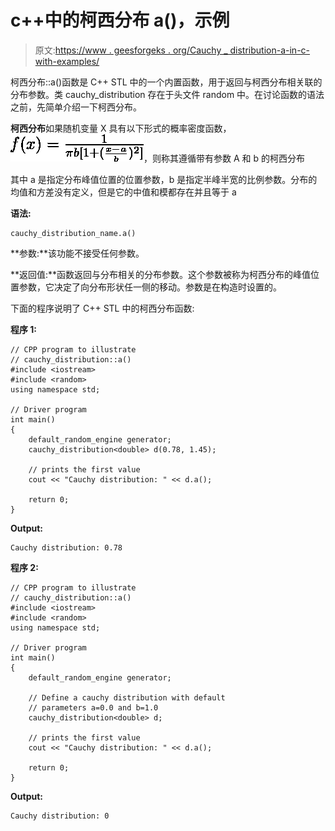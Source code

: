 # c++中的柯西分布 a()，示例

> 原文:[https://www . geesforgeks . org/Cauchy _ distribution-a-in-c-with-examples/](https://www.geeksforgeeks.org/cauchy_distribution-a-in-c-with-examples/)

柯西分布::a()函数是 C++ STL 中的一个内置函数，用于返回与柯西分布相关联的分布参数。类 cauchy_distribution 存在于头文件 random 中。在讨论函数的语法之前，先简单介绍一下柯西分布。

**柯西分布**如果随机变量 X 具有以下形式的概率密度函数，
![ f(x)=\frac{1}{\pi b[1+(\frac{x-a}{b})^2]} ](img/5aefb04dd9d7266149134e9d7a480a3e.png "Rendered by QuickLaTeX.com")，则称其遵循带有参数 A 和 b 的柯西分布

其中 a 是指定分布峰值位置的位置参数，b 是指定半峰半宽的比例参数。分布的均值和方差没有定义，但是它的中值和模都存在并且等于 a

**语法:**

```
cauchy_distribution_name.a()
```

**参数:**该功能不接受任何参数。

**返回值:**函数返回与分布相关的分布参数。这个参数被称为柯西分布的峰值位置参数，它决定了向分布形状任一侧的移动。参数是在构造时设置的。

下面的程序说明了 C++ STL 中的柯西分布函数:

**程序 1:**

```
// CPP program to illustrate
// cauchy_distribution::a()
#include <iostream>
#include <random>
using namespace std;

// Driver program
int main()
{
    default_random_engine generator;
    cauchy_distribution<double> d(0.78, 1.45);

    // prints the first value
    cout << "Cauchy distribution: " << d.a();

    return 0;
}
```

**Output:**

```
Cauchy distribution: 0.78

```

**程序 2:**

```
// CPP program to illustrate
// cauchy_distribution::a()
#include <iostream>
#include <random>
using namespace std;

// Driver program
int main()
{
    default_random_engine generator;

    // Define a cauchy distribution with default 
    // parameters a=0.0 and b=1.0
    cauchy_distribution<double> d;

    // prints the first value
    cout << "Cauchy distribution: " << d.a();

    return 0;
}
```

**Output:**

```
Cauchy distribution: 0

```
